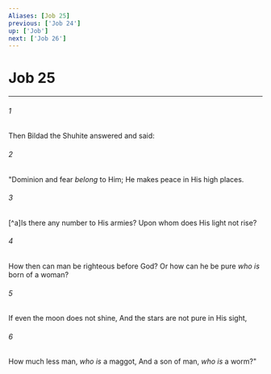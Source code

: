 ```yaml
---
Aliases: [Job 25]
previous: ['Job 24']
up: ['Job']
next: ['Job 26']
---
```

# Job 25

***


###### 1 
Then Bildad the Shuhite answered and said: 

###### 2 
"Dominion and fear _belong_ to Him; He makes peace in His high places. 

###### 3 
[^a]Is there any number to His armies? Upon whom does His light not rise? 

###### 4 
How then can man be righteous before God? Or how can he be pure _who is_ born of a woman? 

###### 5 
If even the moon does not shine, And the stars are not pure in His sight, 

###### 6 
How much less man, _who is_ a maggot, And a son of man, _who is_ a worm?"
